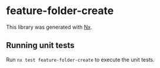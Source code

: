 # feature-folder-create

This library was generated with [Nx](https://nx.dev).

## Running unit tests

Run `nx test feature-folder-create` to execute the unit tests.
